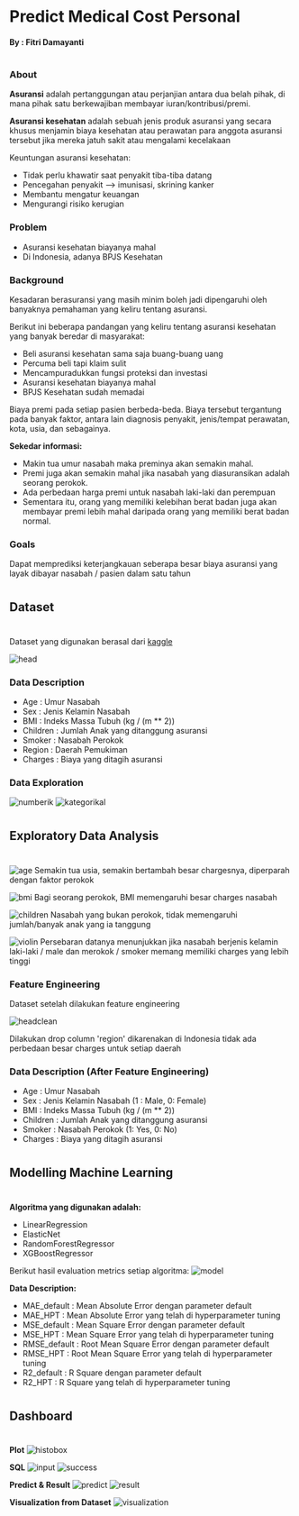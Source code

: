 # Predict Medical Cost Personal
#### By : Fitri Damayanti

#

### About
**Asuransi** adalah pertanggungan atau perjanjian antara dua belah pihak, di mana pihak satu berkewajiban membayar iuran/kontribusi/premi.

**Asuransi kesehatan** adalah sebuah jenis produk asuransi yang secara khusus menjamin biaya kesehatan atau perawatan para anggota asuransi tersebut jika mereka jatuh sakit atau mengalami kecelakaan

Keuntungan asuransi kesehatan:
- Tidak perlu khawatir saat penyakit tiba-tiba datang
- Pencegahan penyakit --> imunisasi, skrining kanker
- Membantu mengatur keuangan
- Mengurangi risiko kerugian

### Problem
- Asuransi kesehatan biayanya mahal
- Di Indonesia, adanya BPJS Kesehatan

### Background
Kesadaran berasuransi yang masih minim boleh jadi dipengaruhi oleh banyaknya pemahaman yang keliru tentang asuransi.

Berikut ini beberapa pandangan yang keliru tentang asuransi kesehatan yang banyak beredar di masyarakat:
- Beli asuransi kesehatan sama saja buang-buang uang
- Percuma beli tapi klaim sulit
- Mencampuradukkan fungsi proteksi dan investasi
- Asuransi kesehatan biayanya mahal
- BPJS Kesehatan sudah memadai

Biaya premi pada setiap pasien berbeda-beda. Biaya tersebut tergantung pada banyak faktor, antara lain diagnosis penyakit, jenis/tempat perawatan, kota, usia, dan sebagainya.

**Sekedar informasi:**
- Makin tua umur nasabah maka preminya akan semakin mahal.
- Premi juga akan semakin mahal jika nasabah yang diasuransikan adalah seorang perokok.
- Ada perbedaan harga premi untuk nasabah laki-laki dan perempuan
- Sementara itu, orang yang memiliki kelebihan berat badan juga akan membayar premi lebih mahal daripada orang yang memiliki berat badan normal.

### Goals
Dapat memprediksi keterjangkauan seberapa besar biaya asuransi yang layak dibayar nasabah / pasien dalam satu tahun

#
## Dataset
#
Dataset yang digunakan berasal dari [kaggle](https://www.kaggle.com/mirichoi0218/insurance)

![head](storage/head.png)

### Data Description
- Age : Umur Nasabah
- Sex : Jenis Kelamin Nasabah
- BMI : Indeks Massa Tubuh (kg / (m ** 2))
- Children : Jumlah Anak yang ditanggung asuransi
- Smoker : Nasabah Perokok
- Region : Daerah Pemukiman
- Charges : Biaya yang ditagih asuransi

### Data Exploration
![numberik](storage/numberik.png)
![kategorikal](storage/kategorikal.png)

#
## Exploratory Data Analysis
#
![age](storage/scatterplotage.png)
Semakin tua usia, semakin bertambah besar chargesnya, diperparah dengan faktor perokok

![bmi](storage/scatterplotbmi.png)
Bagi seorang perokok, BMI memengaruhi besar charges nasabah

![children](storage/scatterplotchildren.png)
Nasabah yang bukan perokok, tidak memengaruhi jumlah/banyak anak yang ia tanggung

![violin](storage/violinplot.png)
Persebaran datanya menunjukkan jika nasabah berjenis kelamin laki-laki / male dan merokok / smoker memang memiliki charges yang lebih tinggi

### Feature Engineering
Dataset setelah dilakukan feature engineering

![headclean](storage/headclean.png)

Dilakukan drop column 'region' dikarenakan di Indonesia tidak ada perbedaan besar charges untuk setiap daerah

### Data Description (After Feature Engineering)
- Age : Umur Nasabah
- Sex : Jenis Kelamin Nasabah (1 : Male, 0: Female)
- BMI : Indeks Massa Tubuh (kg / (m ** 2))
- Children : Jumlah Anak yang ditanggung asuransi
- Smoker : Nasabah Perokok (1: Yes, 0: No)
- Charges : Biaya yang ditagih asuransi

#
## Modelling Machine Learning
#
**Algoritma yang digunakan adalah:**
- LinearRegression
- ElasticNet
- RandomForestRegressor
- XGBoostRegressor

Berikut hasil evaluation metrics setiap algoritma:
![model](storage/evaluation-model.png)

**Data Description:**
- MAE_default : Mean Absolute Error dengan parameter default
- MAE_HPT : Mean Absolute Error yang telah di hyperparameter tuning
- MSE_default : Mean Square Error dengan parameter default
- MSE_HPT : Mean Square Error yang telah di hyperparameter tuning
- RMSE_default : Root Mean Square Error dengan parameter default
- RMSE_HPT : Root Mean Square Error yang telah di hyperparameter tuning
- R2_default : R Square dengan parameter default
- R2_HPT : R Square yang telah di hyperparameter tuning

#
## Dashboard
#
**Plot**
![histobox](storage/Histogram&Boxplot.png)

**SQL**
![input](storage/input-data-sql.png)
![success](storage/input-sql-success.png)

**Predict & Result**
![predict](storage/predict.png)
![result](storage/predict-result.png)

**Visualization from Dataset**
![visualization](storage/visualization-dataset.png)


#
